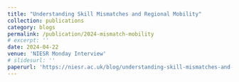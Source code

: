 ```yaml
---
title: "Understanding Skill Mismatches and Regional Mobility"
collection: publications
category: blogs
permalink: /publication/2024-mismatch-mobility
# excerpt: ''
date: 2024-04-22
venue: 'NIESR Monday Interview'
# slidesurl: ''
paperurl: 'https://niesr.ac.uk/blog/understanding-skill-mismatches-and-regional-mobility'
---
```

